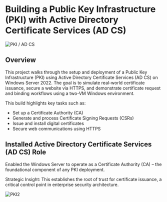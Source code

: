 # Building a Public Key Infrastructure (PKI) with Active Directory Certificate Services (AD CS)
![PKI / AD CS](https://i.imgur.com/Ne9tY6Y.png)

## Overview

This project walks through the setup and deployment of a Public Key Infrastructure (PKI) using Active Directory Certificate Services (AD CS) on Windows Server 2022.  The goal is to simulate real-world certificate issuance, secure a website via HTTPS, and demonstrate certificate request and binding workflows using a two-VM Windows environment.

This build highlights key tasks such as:  

- Set up a Certificate Authority (CA)
- Generate and process Certificate Signing Requests (CSRs)
- Issue and install digital certificates
- Secure web communications using HTTPS

## Installed Active Directory Certificate Services (AD CS) Role

Enabled the Windows Server to operate as a Certificate Authority (CA) – the foundational component of any PKI deployment.

Strategic Insight:  This establishes the root of trust for certificate issuance, a critical control point in enterprise security architecture.

![PKI2](https://imgur.com/TmCeyIu.png)

